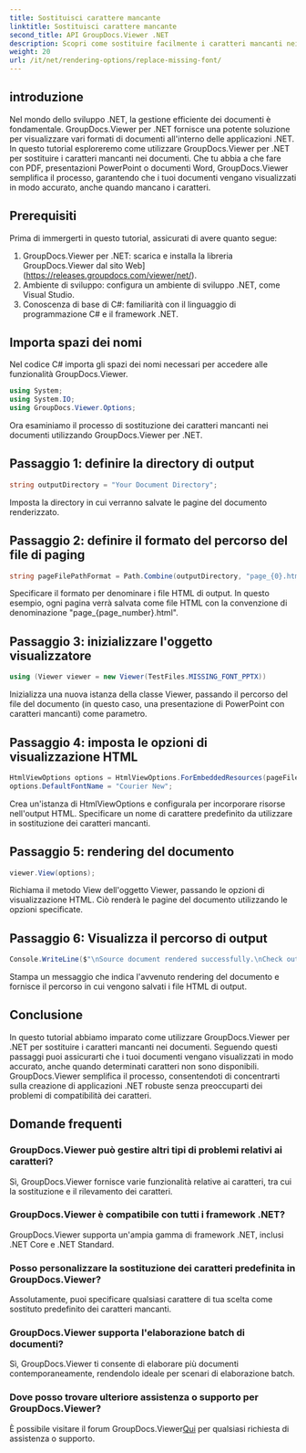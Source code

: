 ```yaml
---
title: Sostituisci carattere mancante
linktitle: Sostituisci carattere mancante
second_title: API GroupDocs.Viewer .NET
description: Scopri come sostituire facilmente i caratteri mancanti nei documenti .NET utilizzando GroupDocs.Viewer. Garantisci un rendering accurato con semplici passaggi.
weight: 20
url: /it/net/rendering-options/replace-missing-font/
---
```

## introduzione
Nel mondo dello sviluppo .NET, la gestione efficiente dei documenti è fondamentale. GroupDocs.Viewer per .NET fornisce una potente soluzione per visualizzare vari formati di documenti all'interno delle applicazioni .NET. In questo tutorial esploreremo come utilizzare GroupDocs.Viewer per .NET per sostituire i caratteri mancanti nei documenti. Che tu abbia a che fare con PDF, presentazioni PowerPoint o documenti Word, GroupDocs.Viewer semplifica il processo, garantendo che i tuoi documenti vengano visualizzati in modo accurato, anche quando mancano i caratteri.
## Prerequisiti
Prima di immergerti in questo tutorial, assicurati di avere quanto segue:
1. GroupDocs.Viewer per .NET: scarica e installa la libreria GroupDocs.Viewer dal sito Web](https://releases.groupdocs.com/viewer/net/).
2. Ambiente di sviluppo: configura un ambiente di sviluppo .NET, come Visual Studio.
3. Conoscenza di base di C#: familiarità con il linguaggio di programmazione C# e il framework .NET.

## Importa spazi dei nomi
Nel codice C# importa gli spazi dei nomi necessari per accedere alle funzionalità GroupDocs.Viewer.

```csharp
using System;
using System.IO;
using GroupDocs.Viewer.Options;
```

Ora esaminiamo il processo di sostituzione dei caratteri mancanti nei documenti utilizzando GroupDocs.Viewer per .NET.
## Passaggio 1: definire la directory di output
```csharp
string outputDirectory = "Your Document Directory";
```
Imposta la directory in cui verranno salvate le pagine del documento renderizzato.
## Passaggio 2: definire il formato del percorso del file di paging
```csharp
string pageFilePathFormat = Path.Combine(outputDirectory, "page_{0}.html");
```
Specificare il formato per denominare i file HTML di output. In questo esempio, ogni pagina verrà salvata come file HTML con la convenzione di denominazione "page_{page_number}.html".
## Passaggio 3: inizializzare l'oggetto visualizzatore
```csharp
using (Viewer viewer = new Viewer(TestFiles.MISSING_FONT_PPTX))
```
Inizializza una nuova istanza della classe Viewer, passando il percorso del file del documento (in questo caso, una presentazione di PowerPoint con caratteri mancanti) come parametro.
## Passaggio 4: imposta le opzioni di visualizzazione HTML
```csharp
HtmlViewOptions options = HtmlViewOptions.ForEmbeddedResources(pageFilePathFormat);
options.DefaultFontName = "Courier New";
```
Crea un'istanza di HtmlViewOptions e configurala per incorporare risorse nell'output HTML. Specificare un nome di carattere predefinito da utilizzare in sostituzione dei caratteri mancanti.
## Passaggio 5: rendering del documento
```csharp
viewer.View(options);
```
Richiama il metodo View dell'oggetto Viewer, passando le opzioni di visualizzazione HTML. Ciò renderà le pagine del documento utilizzando le opzioni specificate.
## Passaggio 6: Visualizza il percorso di output
```csharp
Console.WriteLine($"\nSource document rendered successfully.\nCheck output in {outputDirectory}.");
```
Stampa un messaggio che indica l'avvenuto rendering del documento e fornisce il percorso in cui vengono salvati i file HTML di output.

## Conclusione
In questo tutorial abbiamo imparato come utilizzare GroupDocs.Viewer per .NET per sostituire i caratteri mancanti nei documenti. Seguendo questi passaggi puoi assicurarti che i tuoi documenti vengano visualizzati in modo accurato, anche quando determinati caratteri non sono disponibili. GroupDocs.Viewer semplifica il processo, consentendoti di concentrarti sulla creazione di applicazioni .NET robuste senza preoccuparti dei problemi di compatibilità dei caratteri.
## Domande frequenti
### GroupDocs.Viewer può gestire altri tipi di problemi relativi ai caratteri?
Sì, GroupDocs.Viewer fornisce varie funzionalità relative ai caratteri, tra cui la sostituzione e il rilevamento dei caratteri.
### GroupDocs.Viewer è compatibile con tutti i framework .NET?
GroupDocs.Viewer supporta un'ampia gamma di framework .NET, inclusi .NET Core e .NET Standard.
### Posso personalizzare la sostituzione dei caratteri predefinita in GroupDocs.Viewer?
Assolutamente, puoi specificare qualsiasi carattere di tua scelta come sostituto predefinito dei caratteri mancanti.
### GroupDocs.Viewer supporta l'elaborazione batch di documenti?
Sì, GroupDocs.Viewer ti consente di elaborare più documenti contemporaneamente, rendendolo ideale per scenari di elaborazione batch.
### Dove posso trovare ulteriore assistenza o supporto per GroupDocs.Viewer?
 È possibile visitare il forum GroupDocs.Viewer[Qui](https://forum.groupdocs.com/c/viewer/9) per qualsiasi richiesta di assistenza o supporto.